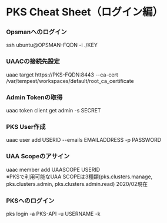 # PKS Cheat Sheet（ログイン編）

### Opsmanへのログイン
ssh ubuntu@OPSMAN-FQDN -i ./KEY  

### UAACの接続先設定
uaac target https://PKS-FQDN:8443 --ca-cert /var/tempest/workspaces/default/root_ca_certificate  

### Admin Tokenの取得
uaac token client get admin -s SECRET  

### PKS User作成
uaac user add USERID --emails EMAILADDRESS -p PASSWORD  

### UAA Scopeのアサイン
uaac member add UAASCOPE USERID  
※PKSで利用可能なUAA SCOPEは3種類(pks.clusters.manage, pks.clusters.admin, pks.clusters.admin.read) 2020/02現在  

### PKSへのログイン
pks login -a PKS-API -u USERNAME -k  
